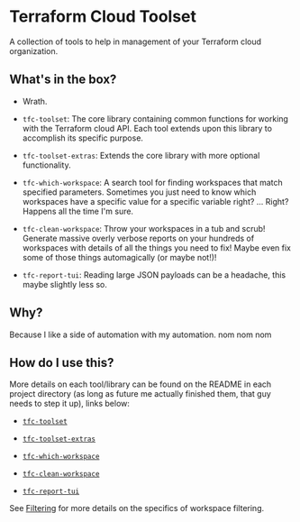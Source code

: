 # Terraform Cloud Toolset

A collection of tools to help in management of your Terraform cloud organization.

## What's in the box?

- Wrath.

- `tfc-toolset`: The core library containing common functions for working with the Terraform cloud API. Each tool extends upon this library to accomplish its specific purpose.

- `tfc-toolset-extras`: Extends the core library with more optional functionality.
  
- `tfc-which-workspace`: A search tool for finding workspaces that match specified parameters. Sometimes you just need to know which workspaces have a specific value for a specific variable right? ... Right? Happens all the time I'm sure.
  
- `tfc-clean-workspace`: Throw your workspaces in a tub and scrub! Generate massive overly verbose reports on your hundreds of workspaces with details of all the things you need to fix! Maybe even fix some of those things automagically (or maybe not!)!

- `tfc-report-tui`: Reading large JSON payloads can be a headache, this maybe slightly less so.

## Why?

Because I like a side of automation with my automation. nom nom nom

## How do I use this?

More details on each tool/library can be found on the README in each project directory (as long as future me actually finished them, that guy needs to step it up), links below:

- [`tfc-toolset`](tfc-toolset/README.md)

- [`tfc-toolset-extras`](tfc-toolset-extras/README.md)
  
- [`tfc-which-workspace`](tfc-which-workspace/README.md)

- [`tfc-clean-workspace`](tfc-clean-workspace/README.md)

- [`tfc-report-tui`](tfc-report-tui/README.md)

See [Filtering](FILTERING.md) for more details on the specifics of workspace filtering.
